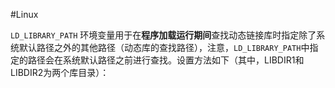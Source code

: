 #Linux 

`LD_LIBRARY_PATH` 环境变量用于在**程序加载运行期间**查找动态链接库时指定除了系统默认路径之外的其他路径（动态库的查找路径），注意，`LD_LIBRARY_PATH`中指定的路径会在系统默认路径之前进行查找。设置方法如下（其中，LIBDIR1和LIBDIR2为两个库目录）：
